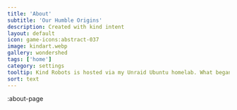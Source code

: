 ```yaml
---
title: 'About'
subtitle: 'Our Humble Origins'
description: Created with kind intent
layout: default
icon: game-icons:abstract-037
image: kindart.webp
gallery: wondershed
tags: ['home']
category: settings
tooltip: Kind Robots is hosted via my Unraid Ubuntu homelab. What began as a modest community media server became an extensive network of community webapps. I maintain multiple ubuntu workstations, including a 168TB 20-hard rive NAS running 40+ dockerized containers and two heavily-kitted Stable Diffusion Webui art generators.
sort: text
---
```

:about-page